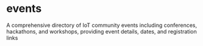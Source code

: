 # events
A comprehensive directory of IoT community events including conferences, hackathons, and workshops, providing event details, dates, and registration links
